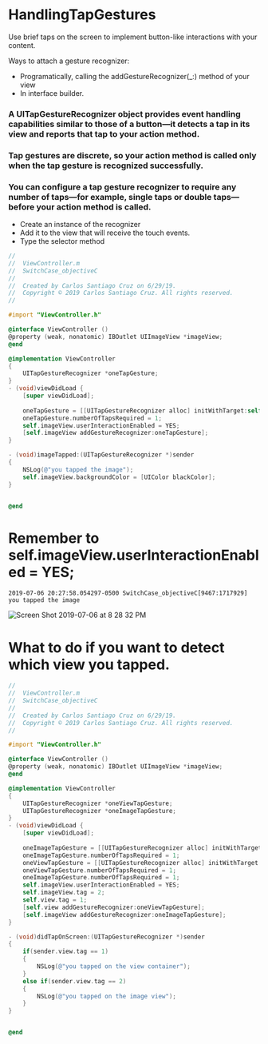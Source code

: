 # HandlingTapGestures

Use brief taps on the screen to implement button-like interactions with your content.

Ways to attach a gesture recognizer:

- Programatically, calling the addGestureRecognizer(_:) method of your view
- In interface builder. 

### A UITapGestureRecognizer object provides event handling capabilities similar to those of a button—it detects a tap in its view and reports that tap to your action method.

### Tap gestures are discrete, so your action method is called only when the tap gesture is recognized successfully.

### You can configure a tap gesture recognizer to require any number of taps—for example, single taps or double taps—before your action method is called.

- Create an instance of the recognizer
- Add it to the view that will receive the touch events.
- Type the selector method

``` objective-c
//
//  ViewController.m
//  SwitchCase_objectiveC
//
//  Created by Carlos Santiago Cruz on 6/29/19.
//  Copyright © 2019 Carlos Santiago Cruz. All rights reserved.
//

#import "ViewController.h"

@interface ViewController ()
@property (weak, nonatomic) IBOutlet UIImageView *imageView;
@end

@implementation ViewController
{
    UITapGestureRecognizer *oneTapGesture;
}
- (void)viewDidLoad {
    [super viewDidLoad];
    
    oneTapGesture = [[UITapGestureRecognizer alloc] initWithTarget:self action:@selector(imageTapped:)];
    oneTapGesture.numberOfTapsRequired = 1;
    self.imageView.userInteractionEnabled = YES;
    [self.imageView addGestureRecognizer:oneTapGesture];
}

- (void)imageTapped:(UITapGestureRecognizer *)sender
{
    NSLog(@"you tapped the image");
    self.imageView.backgroundColor = [UIColor blackColor];
}


@end
```

# Remember to self.imageView.userInteractionEnabled = YES;

```console
2019-07-06 20:27:58.054297-0500 SwitchCase_objectiveC[9467:1717929] you tapped the image
```

![Screen Shot 2019-07-06 at 8 28 32 PM](https://user-images.githubusercontent.com/24994818/60762818-4c902b80-a02d-11e9-9fc2-1d29e920cfab.png)

# What to do if you want to detect which view you tapped.

``` objective-c
//
//  ViewController.m
//  SwitchCase_objectiveC
//
//  Created by Carlos Santiago Cruz on 6/29/19.
//  Copyright © 2019 Carlos Santiago Cruz. All rights reserved.
//

#import "ViewController.h"

@interface ViewController ()
@property (weak, nonatomic) IBOutlet UIImageView *imageView;
@end

@implementation ViewController
{
    UITapGestureRecognizer *oneViewTapGesture;
    UITapGestureRecognizer *oneImageTapGesture;
}
- (void)viewDidLoad {
    [super viewDidLoad];
    
    oneImageTapGesture = [[UITapGestureRecognizer alloc] initWithTarget:self action:@selector(didTapOnScreen:)];
    oneImageTapGesture.numberOfTapsRequired = 1;
    oneViewTapGesture = [[UITapGestureRecognizer alloc] initWithTarget:self action:@selector(didTapOnScreen:)];
    oneViewTapGesture.numberOfTapsRequired = 1;
    oneImageTapGesture.numberOfTapsRequired = 1;
    self.imageView.userInteractionEnabled = YES;
    self.imageView.tag = 2;
    self.view.tag = 1;
    [self.view addGestureRecognizer:oneViewTapGesture];
    [self.imageView addGestureRecognizer:oneImageTapGesture];
}

- (void)didTapOnScreen:(UITapGestureRecognizer *)sender
{
    if(sender.view.tag == 1)
    {
        NSLog(@"you tapped on the view container");
    }
    else if(sender.view.tag == 2)
    {
        NSLog(@"you tapped on the image view");
    }
}


@end
```






